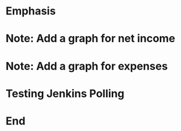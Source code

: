 # Emphasis
# Note: Add a graph for net income
# Note: Add a graph for expenses
# Testing Jenkins Polling
# End
